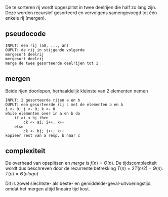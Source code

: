 De te sorteren rij wordt opgesplitst in twee deelrijen die half zo lang zijn. Deze worden recursief gesorteerd en vervolgens samengevoegd tot één enkele rij (mergen).

## pseudocode

```
INPUT: een rij (a0, ..., an)
OUPUT: de rij in stijgende volgorde
mergesort deelrij
mergesort deelrij
merge de twee gesorteerde deelrijen tot 1
```

## mergen

Beide rijen doorlopen, herhaaldelijk kleinste van 2 elementen nemen


```
INPUT: 2 gesorteerde rijen a en b
OUPUT: een gesorteerde rij c met de elementen a en b
i <- 0; j <- 0; k <- 0
while elementen over in a en b do
	if ai < bj then
		ck <- ai; i++; k++
	else
		ck <- bj; j++; k++
kopieer rest van a resp. b naar c
```


## complexiteit
De overhead van opsplitsen en _merge_ is $f(n) = \Theta(n)$. De tijdscomplexiteit wordt dus beschreven door de recurrente betrekking $T(n) = 2T(n/2) + \Theta(n)$. $T(n) = \Theta(n log n)$ 

Dit is zowel slechtste- als beste- en gemiddelde-geval-uitvoeringstijd, omdat het mergen altijd lineaire tijd kost.
